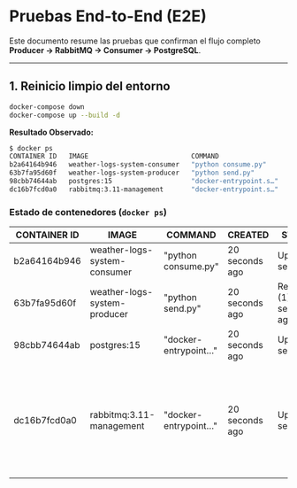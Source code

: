 # Pruebas End-to-End (E2E)

Este documento resume las pruebas que confirman el flujo completo **Producer → RabbitMQ → Consumer → PostgreSQL**.

---

## 1. Reinicio limpio del entorno

```bash
docker-compose down
docker-compose up --build -d
```

**Resultado Observado:**
```bash
$ docker ps
CONTAINER ID   IMAGE                          COMMAND                  CREATED          STATUS                         PORTS                                                                                                            NAMES
b2a64164b946   weather-logs-system-consumer   "python consume.py"      20 seconds ago   Up 6 seconds                                                                                                      weather_logs_system_consumer
63b7fa95d60f   weather-logs-system-producer   "python send.py"         20 seconds ago   Restarting (1) 6 seconds ago                                                                                     weather_logs_system_producer
98cbb74644ab   postgres:15                    "docker-entrypoint.s…"   20 seconds ago   Up 19 seconds                  0.0.0.0:5432->5432/tcp                                                           weather_logs_system_postgres
dc16b7fcd0a0   rabbitmq:3.11-management       "docker-entrypoint.s…"   20 seconds ago   Up 19 seconds                  4369/tcp, 5671/tcp, 0.0.0.0:5672->5672/tcp, 15671/tcp, 15691-15692/tcp, 25672/tcp, 0.0.0.0:15672->15672/tcp   weather_logs_system_rabbitmq

```
### Estado de contenedores (`docker ps`)

| CONTAINER ID | IMAGE                         | COMMAND                | CREATED         | STATUS                         | PORTS                                                                                                         | NAMES                          |
|--------------|-------------------------------|------------------------|------------------|----------------------------------|---------------------------------------------------------------------------------------------------------------|--------------------------------|
| b2a64164b946 | weather-logs-system-consumer  | "python consume.py"   | 20 seconds ago  | Up 6 seconds                    |                                                                                                               | weather_logs_system_consumer  |
| 63b7fa95d60f | weather-logs-system-producer  | "python send.py"      | 20 seconds ago  | Restarting (1) 6 seconds ago    |                                                                                                               | weather_logs_system_producer  |
| 98cbb74644ab | postgres:15                   | "docker-entrypoint…"  | 20 seconds ago  | Up 19 seconds                   | 0.0.0.0:5432->5432/tcp                                                                                        | weather_logs_system_postgres  |
| dc16b7fcd0a0 | rabbitmq:3.11-management      | "docker-entrypoint…"  | 20 seconds ago  | Up 19 seconds                   | 4369/tcp, 5671/tcp, 0.0.0.0:5672->5672/tcp, 15671/tcp, 15691-15692/tcp, 25672/tcp, 0.0.0.0:15672->15672/tcp | weather_logs_system_rabbitmq  |


